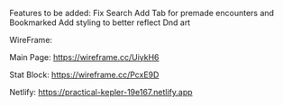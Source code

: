 Features to be added:
Fix Search
Add Tab for premade encounters and Bookmarked
Add styling to better reflect Dnd art



WireFrame:

Main Page:
https://wireframe.cc/UiykH6

Stat Block:
https://wireframe.cc/PcxE9D

Netlify:
https://practical-kepler-19e167.netlify.app
